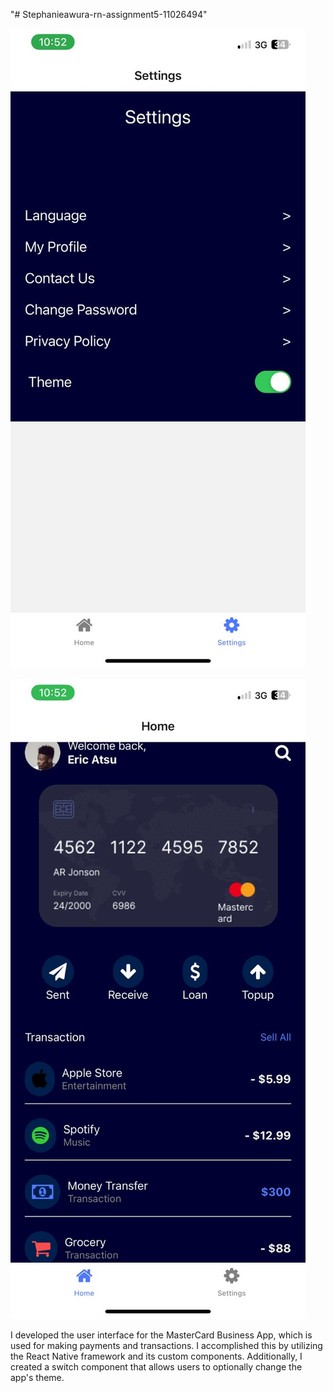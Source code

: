 "# Stephanieawura-rn-assignment5-11026494" 

![alt text](<settings screen.jpg>)



![alt text](<Home screen.jpg>)


I developed the user interface for the MasterCard Business App, which is used for making payments and transactions. I accomplished this by utilizing the React Native framework and its custom components. Additionally, I created a switch component that allows users to optionally change the app's theme.